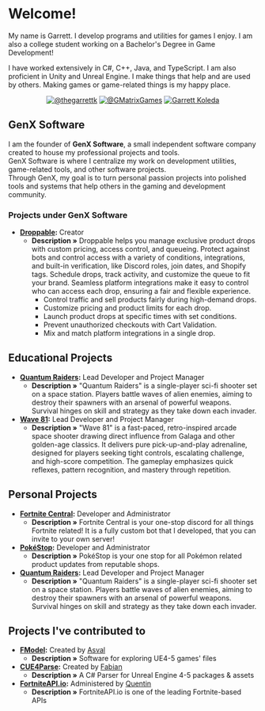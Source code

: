 # Welcome!

My name is Garrett. I develop programs and utilities for games I enjoy. I am also a college student working on a Bachelor's Degree in Game Development!

I have worked extensively in C#, C++, Java, and TypeScript. I am also proficient in Unity and Unreal Engine.
I make things that help and are used by others. Making games or game-related things is my happy place.

<p align="center">
    <a href="https://twitter.com/thegarrettk"><img src="https://img.shields.io/badge/@thegarrettk-gray?style=flat&logo=x&link=https://twitter.com/thegarrettk" alt="@thegarrettk" /></a>
    <a href="https://twitter.com/gmatrixgames"><img src="https://img.shields.io/badge/@GMatrixGames-blue?style=flat&logo=twitter&link=https://twitter.com/gmatrixgames" alt="@GMatrixGames" /></a>
    <a href="https://www.linkedin.com/in/garrett-koleda"><img src="https://img.shields.io/badge/Garrett%20Koleda-blue?style=flat&logo=linkedin" alt="Garrett Koleda" /></a>
</p>

## GenX Software

I am the founder of **GenX Software**, a small independent software company created to house my professional projects and tools.  
GenX Software is where I centralize my work on development utilities, game-related tools, and other software projects.  
Through GenX, my goal is to turn personal passion projects into polished tools and systems that help others in the gaming and development community.

### Projects under GenX Software

* **[Droppable](https://droppable.dev):** Creator
  * **Description »** Droppable helps you manage exclusive product drops with custom pricing, access control, and queueing. Protect against bots and control access with a variety of conditions, integrations, and built-in verification, like Discord roles, join dates, and Shopify tags. Schedule drops, track activity, and customize the queue to fit your brand. Seamless platform integrations make it easy to control who can access each drop, ensuring a fair and flexible experience.
      - Control traffic and sell products fairly during high-demand drops.  
      - Customize pricing and product limits for each drop.  
      - Launch product drops at specific times with set conditions.  
      - Prevent unauthorized checkouts with Cart Validation.  
      - Mix and match platform integrations in a single drop.

## Educational Projects
* **[Quantum Raiders](https://github.com/GMatrixGames/QuantumRaiders):** Lead Developer and Project Manager
  * **Description »** "Quantum Raiders" is a single-player sci-fi shooter set on a space station. Players battle waves of alien enemies, aiming to destroy their spawners with an arsenal of powerful weapons. Survival hinges on skill and strategy as they take down each invader.
* **[Wave 81](https://wave81.genxsoftware.net):** Lead Developer and Project Manager
  * **Description »** "Wave 81" is a fast-paced, retro-inspired arcade space shooter drawing direct influence from Galaga and other golden-age classics. It delivers pure pick-up-and-play adrenaline, designed for players seeking tight controls, escalating challenge, and high-score competition. The gameplay emphasizes quick reflexes, pattern recognition, and mastery through repetition.

## Personal Projects
* **[Fortnite Central](http://discord.gg/ETePR8VgQf):** Developer and Administrator
  * **Description »** Fortnite Central is your one-stop discord for all things Fortnite related! It is a fully custom bot that I developed, that you can invite to your own server!
* **[PokéStop](http://discord.gg/FxmMSdNqDb):** Developer and Administrator
  * **Description »** PokéStop is your one stop for all Pokémon related product updates from reputable shops.
* **[Quantum Raiders](https://github.com/GMatrixGames/QuantumRaiders):** Lead Developer and Project Manager
  * **Description »** "Quantum Raiders" is a single-player sci-fi shooter set on a space station. Players battle waves of alien enemies, aiming to destroy their spawners with an arsenal of powerful weapons. Survival hinges on skill and strategy as they take down each invader.

## Projects I've contributed to

* **[FModel](https://github.com/4sval/FModel):** Created by [Asval](https://github.com/4sval)
  * **Description »** Software for exploring UE4-5 games' files
* **[CUE4Parse](https://github.com/FabianFG/CUE4Parse):** Created by [Fabian](https://github.com/FabianFG)
  * **Description »** A C# Parser for Unreal Engine 4-5 packages & assets
* **[FortniteAPI.io](https://fortniteapi.io):** Administered by [Quentin](https://github.com/QuentinBellus)
  * **Description »** FortniteAPI.io is one of the leading Fortnite-based APIs
